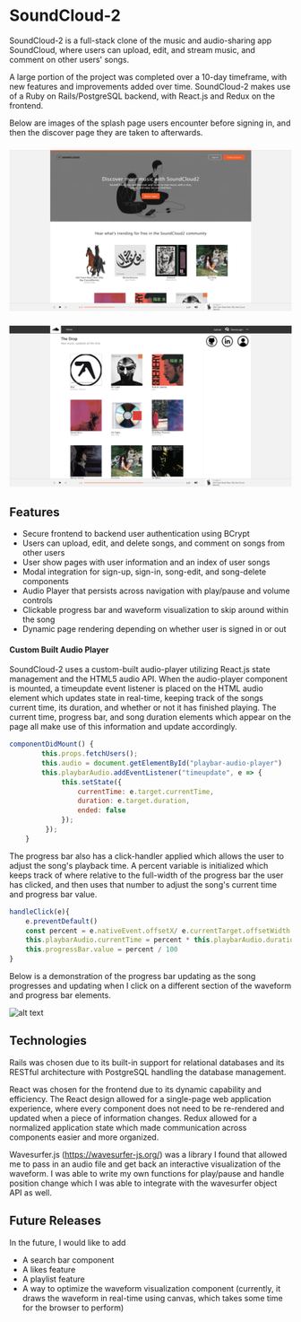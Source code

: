 # SoundCloud-2

SoundCloud-2 is a full-stack clone of the music and audio-sharing app SoundCloud, where users can upload, edit, and stream music, and comment on other users' songs. 

A large portion of the project was completed over a 10-day timeframe, with new features and improvements added over time. SoundCloud-2 makes use of a Ruby on Rails/PostgreSQL backend, with React.js and Redux on the frontend. 

Below are images of the splash page users encounter before signing in, and then the discover page they are taken to afterwards.               
     
###        
![alt text](https://github.com/Ajay-Vishwanath/SoundCloud2/blob/master/app/assets/images/splash_page_screenshot.png)

###
![alt text](https://github.com/Ajay-Vishwanath/SoundCloud2/blob/master/app/assets/images/discover_page_screenshot.png)

## Features 

* Secure frontend to backend user authentication using BCrypt
* Users can upload, edit, and delete songs, and comment on songs from other users
* User show pages with user information and an index of user songs
* Modal integration for sign-up, sign-in, song-edit, and song-delete components
* Audio Player that persists across navigation with play/pause and volume controls
* Clickable progress bar and waveform visualization to skip around within the song
* Dynamic page rendering depending on whether user is signed in or out

#### Custom Built Audio Player

SoundCloud-2 uses a custom-built audio-player utilizing React.js state management and the HTML5 audio API. When the audio-player component is mounted, a timeupdate event listener is placed on the HTML audio element which updates state in real-time, keeping track of the songs current time, its duration, and whether or not it has finished playing. The current time, progress bar, and song duration elements which appear on the page all make use of this information and update accordingly. 

```javascript
componentDidMount() {
        this.props.fetchUsers(); 
        this.audio = document.getElementById("playbar-audio-player")
        this.playbarAudio.addEventListener("timeupdate", e => {
             this.setState({
                 currentTime: e.target.currentTime,
                 duration: e.target.duration,
                 ended: false 
             });
         });
    }
```

The progress bar also has a click-handler applied which allows the user to adjust the song's playback time. A percent variable is initialized which keeps track of where relative to the full-width of the progress bar the user has clicked, and then uses that number to adjust the song's current time and progress bar value.

```javascript
handleClick(e){
    e.preventDefault() 
    const percent = e.nativeEvent.offsetX/ e.currentTarget.offsetWidth
    this.playbarAudio.currentTime = percent * this.playbarAudio.duration;
    this.progressBar.value = percent / 100 
}
```
Below is a demonstration of the progress bar updating as the song progresses and updating when I click on a different section of the waveform and progress bar elements.

![alt text](https://github.com/Ajay-Vishwanath/SoundCloud2/blob/master/app/assets/images/audio_player_gif.gif)

## Technologies

Rails was chosen due to its built-in support for relational databases and its RESTful architecture with PostgreSQL handling the database management. 

React was chosen for the frontend due to its dynamic capability and efficiency. The React design allowed for a single-page web application experience, where every component does not need to be re-rendered and updated when a piece of information changes. Redux allowed for a normalized application state which made communication across components easier and more organized.

Wavesurfer.js (https://wavesurfer-js.org/) was a library I found that allowed me to pass in an audio file and get back an interactive visualization of the waveform. I was able to write my own functions for play/pause and handle position change which I was able to integrate with the wavesurfer object API as well. 

## Future Releases 

In the future, I would like to add

* A search bar component
* A likes feature
* A playlist feature
* A way to optimize the waveform visualization component (currently, it draws the waveform in real-time using canvas, which takes some time for the browser to perform)

